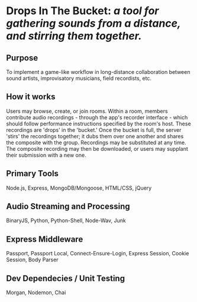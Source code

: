 # Drops In The Bucket: *a tool for gathering sounds from a distance, and stirring them together.*

## Purpose
To implement a game-like workflow in long-distance collaboration between sound artists, improvisatory musicians, field recordists, etc. 

## How it works
Users may browse, create, or join rooms. Within a room, members contribute audio recordings - through the app's recorder interface -
which should follow performance instructions specified by the room's host. These recordings are 'drops' in the 'bucket.' Once the bucket is full, the server 'stirs' the recordings together; it dubs them over one another and shares the composite with the group. Recordings may be substituted at any time. The composite recording may then be downloaded, or users may supplant their submission with a new one.

## Primary Tools
Node.js, Express, MongoDB/Mongoose, HTML/CSS, jQuery

## Audio Streaming and Processing
BinaryJS, Python, Python-Shell, Node-Wav, Junk

## Express Middleware
Passport, Passport Local, Connect-Ensure-Login, Express Session, Cookie Session, Body Parser

## Dev Dependecies / Unit Testing
Morgan, Nodemon, Chai
